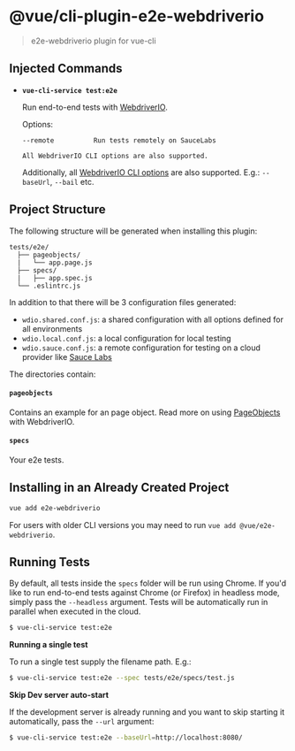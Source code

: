 # @vue/cli-plugin-e2e-webdriverio

> e2e-webdriverio plugin for vue-cli

## Injected Commands

- **`vue-cli-service test:e2e`**

  Run end-to-end tests with [WebdriverIO](https://webdriver.io/).

  Options:

  ```
  --remote          Run tests remotely on SauceLabs

  All WebdriverIO CLI options are also supported.

  ```

  Additionally, all [WebdriverIO CLI options](https://webdriver.io/docs/clioptions.html) are also supported.
  E.g.: `--baseUrl`, `--bail` etc.


## Project Structure

The following structure will be generated when installing this plugin:

```
tests/e2e/
  ├── pageobjects/
  |   └── app.page.js
  ├── specs/
  |   ├── app.spec.js
  └── .eslintrc.js
```

In addition to that there will be 3 configuration files generated:

- `wdio.shared.conf.js`: a shared configuration with all options defined for all environments
- `wdio.local.conf.js`: a local configuration for local testing
- `wdio.sauce.conf.js`: a remote configuration for testing on a cloud provider like [Sauce Labs](https://saucelabs.com/)

The directories contain:

#### `pageobjects`
Contains an example for an page object. Read more on using [PageObjects](https://webdriver.io/docs/pageobjects.html) with WebdriverIO.

#### `specs`
Your e2e tests.

## Installing in an Already Created Project

```bash
vue add e2e-webdriverio
```

For users with older CLI versions you may need to run `vue add @vue/e2e-webdriverio`.

## Running Tests

By default, all tests inside the `specs` folder will be run using Chrome. If you'd like to run end-to-end tests against Chrome (or Firefox) in headless mode, simply pass the `--headless` argument. Tests will be automatically run in parallel when executed in the cloud.

```bash
$ vue-cli-service test:e2e
```

**Running a single test**

To run a single test supply the filename path. E.g.:

```bash
$ vue-cli-service test:e2e --spec tests/e2e/specs/test.js
```

**Skip Dev server auto-start**

If the development server is already running and you want to skip starting it automatically, pass the `--url` argument:

```bash
$ vue-cli-service test:e2e --baseUrl=http://localhost:8080/
```

